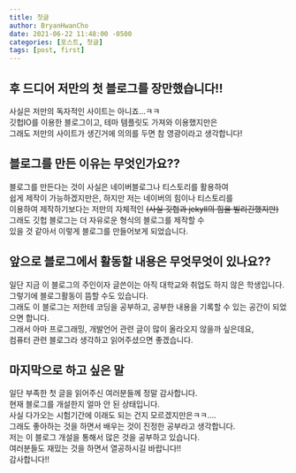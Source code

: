 ```yaml
---
title: 첫글
author: BryanHwanCho
date: 2021-06-22 11:48:00 -0500
categories: [포스트, 첫글]
tags: [post, first]
---
```



## 후 드디어 저만의 첫 블로그를 장만했습니다!!
사실은 저만의 독자적인 사이트는 아니죠...ㅋㅋ  
깃헙IO를 이용한 블로그이고, 테마 템플릿도 가져와 이용했지만은  
그래도 저만의 사이트가 생긴거에 의의를 두면 참 영광이라고 생각합니다!

## 블로그를 만든 이유는 무엇인가요??
블로그를 만든다는 것이 사실은 네이버블로그나 티스토리를 활용하여  
쉽게 제작이 가능하겠지만은, 하지만 저는 네이버의 힘이나 티스토리를  
이용하여 제작하기보다는 저만의 자체적인 ~~(사실 깃헙과 jekyll의 힘을 빌리긴했지만)~~  
그래도 깃헙 블로그는 더 자유로운 형식의 블로그를 제작할 수  
있을 것 같아서 이렇게 블로그를 만들어보게 되었습니다.

## 앞으로 블로그에서 활동할 내용은 무엇무엇이 있나요??
일단 지금 이 블로그의 주인이자 글쓴이는 아직 대학교와 취업도 하지 않은 학생입니다.  
그렇기에 블로그활동이 뜸할 수도 있습니다.  
그래도 이 블로그는 저한테 코딩을 공부하고, 공부한 내용을 기록할 수 있는 공간이 되었으면 합니다.  
그래서 아마 프로그래밍, 개발언어 관련 글이 많이 올라오지 않을까 싶은데요,  
컴퓨터 관련 블로그라 생각하고 읽어주셨으면 좋겠습니다.

## 마지막으로 하고 싶은 말
일단 부족한 첫 글을 읽어주신 여러분들께 정말 감사합니다.  
현재 블로그를 개설한지 얼마 안 된 상태입니다.  
사실 다가오는 시험기간에 이래도 되는 건지 모르겠지만은ㅋㅋ....  
그래도 좋아하는 것을 하면서 배우는 것이 진정한 공부라고 생각합니다.  
저는 이 블로그 개설을 통해서 많은 것을 공부하고 있습니다.  
여러분들도 재밌는 것을 하면서 열공하시길 바랍니다!!  
감사합니다!!